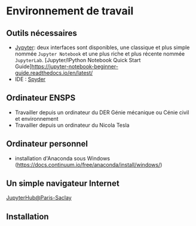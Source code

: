 # Environnement de travail

## Outils nécessaires

- [Jypyter](https://jupyter.org/): deux interfaces sont disponibles, une classique et plus simple nommée `Jupyter Notebook` et une plus riche et plus récente nommée `JupyterLab`. [Jupyter/IPython Notebook Quick Start Guide]https://jupyter-notebook-beginner-guide.readthedocs.io/en/latest/
- IDE : [Spyder]()

## Ordinateur ENSPS

- Travailler depuis un ordinateur du DER Génie mécanique ou Cénie civil et environnement
- Travailler depuis un ordinateur du Nicola Tesla

## Ordinateur personnel

- installation d'Anaconda sous Windows (https://docs.continuum.io/free/anaconda/install/windows/)


## Un simple navigateur Internet

[JupyterHub@Paris-Saclay](https://jupyterhub.ijclab.in2p3.fr/)


## Installation


